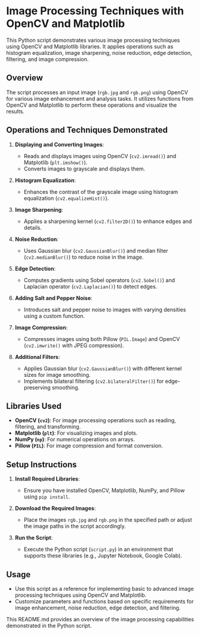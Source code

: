 # Image Processing Techniques with OpenCV and Matplotlib

This Python script demonstrates various image processing techniques using OpenCV and Matplotlib libraries. It applies operations such as histogram equalization, image sharpening, noise reduction, edge detection, filtering, and image compression.

## Overview

The script processes an input image (`rgb.jpg` and `rgb.png`) using OpenCV for various image enhancement and analysis tasks. It utilizes functions from OpenCV and Matplotlib to perform these operations and visualize the results.

## Operations and Techniques Demonstrated

1. **Displaying and Converting Images**:
   - Reads and displays images using OpenCV (`cv2.imread()`) and Matplotlib (`plt.imshow()`).
   - Converts images to grayscale and displays them.

2. **Histogram Equalization**:
   - Enhances the contrast of the grayscale image using histogram equalization (`cv2.equalizeHist()`).

3. **Image Sharpening**:
   - Applies a sharpening kernel (`cv2.filter2D()`) to enhance edges and details.

4. **Noise Reduction**:
   - Uses Gaussian blur (`cv2.GaussianBlur()`) and median filter (`cv2.medianBlur()`) to reduce noise in the image.

5. **Edge Detection**:
   - Computes gradients using Sobel operators (`cv2.Sobel()`) and Laplacian operator (`cv2.Laplacian()`) to detect edges.

6. **Adding Salt and Pepper Noise**:
   - Introduces salt and pepper noise to images with varying densities using a custom function.

7. **Image Compression**:
   - Compresses images using both Pillow (`PIL.Image`) and OpenCV (`cv2.imwrite()` with JPEG compression).

8. **Additional Filters**:
   - Applies Gaussian blur (`cv2.GaussianBlur()`) with different kernel sizes for image smoothing.
   - Implements bilateral filtering (`cv2.bilateralFilter()`) for edge-preserving smoothing.

## Libraries Used

- **OpenCV (`cv2`)**: For image processing operations such as reading, filtering, and transforming.
- **Matplotlib (`plt`)**: For visualizing images and plots.
- **NumPy (`np`)**: For numerical operations on arrays.
- **Pillow (`PIL`)**: For image compression and format conversion.

## Setup Instructions

1. **Install Required Libraries**:
   - Ensure you have installed OpenCV, Matplotlib, NumPy, and Pillow using `pip install`.

2. **Download the Required Images**:
   - Place the images `rgb.jpg` and `rgb.png` in the specified path or adjust the image paths in the script accordingly.

3. **Run the Script**:
   - Execute the Python script (`script.py`) in an environment that supports these libraries (e.g., Jupyter Notebook, Google Colab).

## Usage

- Use this script as a reference for implementing basic to advanced image processing techniques using OpenCV and Matplotlib.
- Customize parameters and functions based on specific requirements for image enhancement, noise reduction, edge detection, and filtering.

This README.md provides an overview of the image processing capabilities demonstrated in the Python script.
